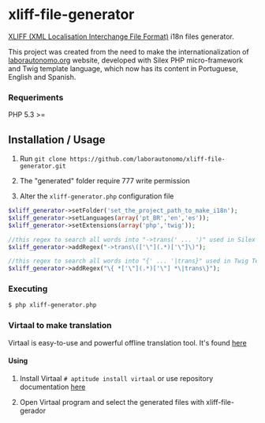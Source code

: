 xliff-file-generator
====================

[XLIFF (XML Localisation Interchange File Format)](http://en.wikipedia.org/wiki/XLIFF) i18n files generator.

This project was created from the need to make the internationalization of [laborautonomo.org](http://laborautonomo.org) website, developed with Silex PHP micro-framework and Twig template language, which now has its content in Portuguese, English and Spanish.

### Requeriments

PHP 5.3 >=

Installation / Usage
--------------------

1. Run `git clone https://github.com/laborautonomo/xliff-file-generator.git`

2. The "generated" folder require 777 write permission 

3. Alter the `xliff-generator.php` configuration file

```php
$xliff_generator->setFolder('set_the_project_path_to_make_i18n');
$xliff_generator->setLanguages(array('pt_BR','en','es'));
$xliff_generator->setExtensions(array('php','twig'));

//this regex to search all words into "->trans(' ... ')" used in Silex Micro-Framework
$xliff_generator->addRegex("->trans\(['\"](.*)['\"]\)");

//this regex to search all words into "{' ... '|trans}" used in Twig Template Language
$xliff_generator->addRegex("\{ *['\"](.*)['\"] *\|trans\}");
```

### Executing

```sh
$ php xliff-generator.php
```

### Virtaal to make translation

Virtaal is easy-to-use and powerful offline translation tool. It's found [here](http://virtaal.translatehouse.org/)

#### Using

1. Install Virtaal `# aptitude install virtaal` or use repository documentation [here](https://github.com/translate/virtaal)

2. Open Virtaal program and select the generated files with xliff-file-gerador  